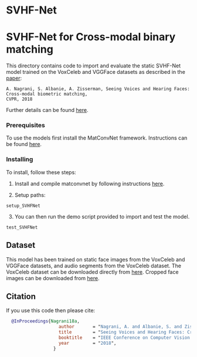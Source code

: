 # SVHF-Net
# SVHF-Net for Cross-modal binary matching

This directory contains code to import and evaluate the static SVHF-Net model trained on the VoxCeleb and VGGFace datasets as described in the [paper](http://www.robots.ox.ac.uk/~vgg/publications/2018/Nagrani18a/nagrani18a.pdf): 

``` 
A. Nagrani, S. Albanie, A. Zisserman, Seeing Voices and Hearing Faces: Cross-modal biometric matching, 
CVPR, 2018
``` 
Further details can be found [here](http://www.robots.ox.ac.uk/~vgg/research/CMBiometrics/).

### Prerequisites

To use the models first install the MatConvNet framework.  Instructions can 
be found [here](http://www.vlfeat.org/matconvnet/).


### Installing

To install, follow these steps: 

1. Install and compile matconvnet by following instructions [here](http://www.vlfeat.org/matconvnet/install/). 

2. Setup paths:

```
setup_SVHFNet

```
3. You can then run the demo script provided to import and test the model.

```
test_SVHFNet

```
 
## Dataset 
This model has been trained on static face images from the VoxCeleb and VGGFace datasets, and audio segments from the VoxCeleb dataset.
The VoxCeleb dataset can be downloaded directly from [here](http://www.robots.ox.ac.uk/~vgg/data/voxceleb/). Cropped face images can be downloaded from [here](http://www.robots.ox.ac.uk/~vgg/research/CMBiometrics/).

## Citation
If you use this code then please cite:

```bibtex
  @InProceedings{Nagrani18a,
                    author       = "Nagrani, A. and Albanie, S. and Zisserman, A.",
                    title        = "Seeing Voices and Hearing Faces: Cross-modal biometric matching",
                    booktitle    = "IEEE Conference on Computer Vision and Pattern Recognition",
                    year         = "2018",
                  }
```
